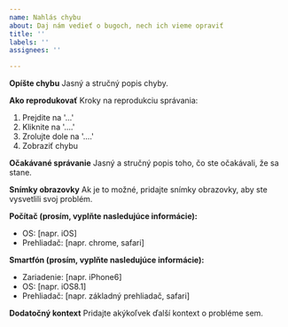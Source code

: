 ```yaml
---
name: Nahlás chybu
about: Daj nám vedieť o bugoch, nech ich vieme opraviť
title: ''
labels: ''
assignees: ''

---
```


**Opíšte chybu**
Jasný a stručný popis chyby.

**Ako reprodukovať**
Kroky na reprodukciu správania:

1. Prejdite na '...'
2. Kliknite na '....'
3. Zrolujte dole na '....'
4. Zobraziť chybu

**Očakávané správanie**
Jasný a stručný popis toho, čo ste očakávali, že sa stane.

**Snímky obrazovky** 
Ak je to možné, pridajte snímky obrazovky, aby ste vysvetlili svoj problém.

**Počítač (prosím, vyplňte nasledujúce informácie):**

- OS: [napr. iOS]
- Prehliadač: [napr. chrome, safari]

**Smartfón (prosím, vyplňte nasledujúce informácie):**
- Zariadenie: [napr. iPhone6]
- OS: [napr. iOS8.1]
- Prehliadač: [napr. základný prehliadač, safari]

**Dodatočný kontext** 
Pridajte akýkoľvek ďalší kontext o probléme sem.